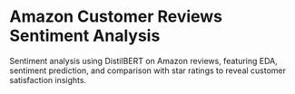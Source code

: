 # Amazon Customer Reviews Sentiment Analysis
Sentiment analysis using DistilBERT on Amazon reviews, featuring EDA, sentiment prediction, and comparison with star ratings to reveal customer satisfaction insights.
